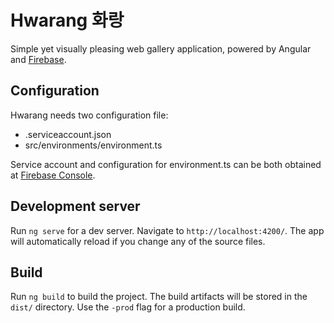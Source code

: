 # Hwarang 화랑

Simple yet visually pleasing web gallery application, powered by Angular and [Firebase](https://firebase.google.com/).

## Configuration

Hwarang needs two configuration file:
- .serviceaccount.json
- src/environments/environment.ts

Service account and configuration for environment.ts can be both obtained at [Firebase Console](https://console.firebase.google.com/). 

## Development server

Run `ng serve` for a dev server. Navigate to `http://localhost:4200/`. The app will automatically reload if you change any of the source files.

## Build

Run `ng build` to build the project. The build artifacts will be stored in the `dist/` directory. Use the `-prod` flag for a production build.
